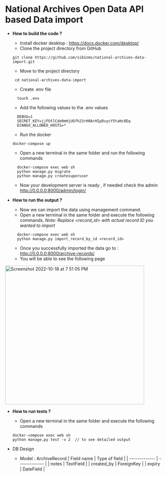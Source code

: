 # National Archives Open Data API based Data import


- **How to build the code ?**
  - Install docker desktop : https://docs.docker.com/desktop/
  - Clone the project directory from GitHub
  ```
  git clone https://github.com/sibinms/national-archives-data-import.git
  ```
  - Move to the project directory 
  ```
   cd national-archives-data-import
  ```
  - Create .env file
  ``` 
    touch .env
  ```
  - Add the following values to the .env values
  ```
    DEBUG=1
    SECRET_KEY=jjFOtlCde0mHjUGfh23rH0ArHIpDvycY5taHc8Eq
    DJANGO_ALLOWED_HOSTS=*
  ```
  - Run the docker
  ```
  docker-compose up 
  ```
  - Open a new terminal in the same folder and run the following commands
  ```
    docker-compose exec web sh
    python manage.py migrate
    python manage.py createsuperuser
  ```
  - Now your development server is ready , if needed check the admin http://0.0.0.0:8000/admin/login/


- **How to run the output ?**
  - Now we can import the data using management command.
  - Open a new terminal in the same folder and execute the following commands.
     _Note: Replace <record_id> with actual record ID you wanted to import_
  ```
    docker-compose exec web sh
    python manage.py import_record_by_id <record_id> 
  ```
  - Once you successfully imported the data go to : http://0.0.0.0:8000/archive-records/
  - You will be able to see the following page
<img width="447" alt="Screenshot 2022-10-18 at 7 51 05 PM" src="https://user-images.githubusercontent.com/32489487/196457202-6efa9080-92e6-4feb-adf9-f25450f966c9.png">
  

- **How to run tests ?**
  - Open a new terminal in the same folder and execute the following commands
  ```
  docker-compose exec web sh
  python manage.py test -v 2  // to see detailed output
  ```

- DB Design 
  - Model : ArchiveRecord
| Field name  | Type of field |
| ------------- | ------------- |
| notes  | TextField |
| created_by | ForeignKey |
| expiry | DateField  |
